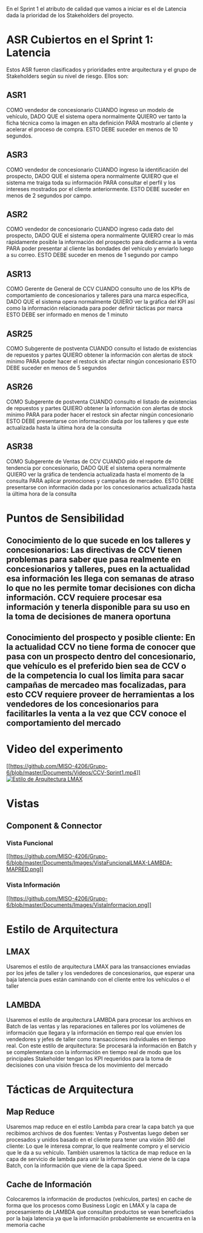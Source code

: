 En el Sprint 1 el atributo de calidad que vamos a iniciar es el de Latencia dada la prioridad de los Stakeholders del proyecto.

# ASR Cubiertos en el Sprint 1: Latencia
Estos ASR fueron clasificados y prioridades entre arquitectura y el grupo de Stakeholders según su nivel de riesgo. Ellos son:

## ASR1
COMO vendedor de concesionario CUANDO ingreso un modelo de vehículo, DADO QUE el sistema opera normalmente QUIERO ver tanto la ficha técnica como la imagen en alta definición PARA mostrarlo al cliente y acelerar el proceso de compra. ESTO DEBE suceder en menos de 10 segundos.

## ASR3
COMO vendedor de concesionario CUANDO ingreso la identificación del prospecto, DADO QUE el sistema opera normalmente QUIERO que el sistema me traiga toda su información PARA consultar el perfil y los intereses mostrados por el cliente anteriormente. ESTO DEBE suceder en menos de 2 segundos por campo. 

## ASR2
COMO vendedor de concesionario CUANDO ingreso cada dato del prospecto, DADO QUE el sistema opera normalmente QUIERO crear lo más rápidamente posible la información del prospecto para dedicarme a la venta PARA poder presentar al cliente las bondades del vehículo y enviarlo luego a su correo. ESTO DEBE suceder en menos de 1 segundo por campo

## ASR13
COMO Gerente de General de CCV CUANDO consulto uno de los KPIs de comportamiento de concesionarios y talleres para una marca específica, DADO QUE el sistema opera normalmente QUIERO ver la gráfica del KPI así como la información relacionada para poder definir tácticas por marca ESTO DEBE ser informado en menos de 1 minuto 

## ASR25
COMO Subgerente de postventa CUANDO consulto el listado de existencias de repuestos y partes QUIERO obtener la información con alertas de stock mínimo PARA poder hacer el restock sin afectar ningún concesionario ESTO DEBE suceder en menos de 5 segundos

## ASR26
COMO Subgerente de postventa CUANDO consulto el listado de existencias de repuestos y partes QUIERO obtener la información con alertas de stock mínimo PARA para poder hacer el restock sin afectar ningún concesionario ESTO DEBE presentarse con información dada por los talleres y que este actualizada hasta la última hora de la consulta 

## ASR38
COMO Subgerente de Ventas de CCV CUANDO pido el reporte de tendencia por concesionario, DADO QUE el sistema opera normalmente QUIERO ver la gráfica de tendencia actualizada hasta el momento de la consulta PARA aplicar promociones y campañas de mercadeo. ESTO DEBE presentarse con información dada por los concesionarios actualizada hasta la última hora de la consulta 

# Puntos de Sensibilidad
## Conocimiento de lo que sucede en los talleres y concesionarios: Las directivas de CCV tienen problemas para saber que pasa realmente en concesionarios y talleres, pues en la actualidad esa información les llega con semanas de atraso lo que no les permite tomar decisiones con dicha información. CCV requiere procesar esa información y tenerla disponible para su uso en la toma de decisiones de manera oportuna

## Conocimiento del prospecto y posible cliente: En la actualidad CCV no tiene forma de conocer que pasa con un prospecto dentro del concesionario, que vehículo es el preferido bien sea de CCV o de la competencia lo cual los limita para sacar campañas de mercadeo mas focalizadas, para esto CCV requiere proveer de herramientas a los vendedores de los concesionarios para facilitarles la venta a la vez que CCV conoce el comportamiento del mercado

# Video del experimento
[[https://github.com/MISO-4206/Grupo-6/blob/master/Documents/Videos/CCV-Sprint1.mp4]]
[![Estilo de Arquitectura LMAX](https://github.com/MISO-4206/Grupo-6/blob/master/Documents/Images/Lmax-architecture.PNG)](https://drive.google.com/open?id=0BzuXVblyDImnSGZDQ3Rwb3N0WEk "Estilo de Arquitectura LMAX")

# Vistas
## Component & Connector
### Vista Funcional
[[https://github.com/MISO-4206/Grupo-6/blob/master/Documents/Images/VistaFuncionalLMAX-LAMBDA-MAPRED.png]]

### Vista Información
[[https://github.com/MISO-4206/Grupo-6/blob/master/Documents/Images/VistaInformacion.png]]

# Estilo de Arquitectura 
## LMAX
Usaremos el estilo de arquitectura LMAX para las transacciones enviadas por los jefes de taller y los vendedores de concesionarios, que esperar una baja latencia pues están caminando con el cliente entre los vehículos o el taller

## LAMBDA
Usaremos el estilo de arquitectura LAMBDA para procesar los archivos en Batch de las ventas y las reparaciones en talleres por los volúmenes de información que llegara y la información en tiempo real que envíen los vendedores y jefes de taller como transacciones individuales en tiempo real. Con este estilo de arquitectura: Se procesará la información en Batch y se complementara con la información en tiempo real de modo que los principales Stakeholder tengan los KPI requeridos para la toma de decisiones con una visión fresca de los movimiento del mercado

# Tácticas de Arquitectura 
## Map Reduce
Usaremos map reduce en el estilo Lambda para crear la capa batch ya que recibimos archivos de dos fuentes: Ventas y Postventas luego deben ser procesados y unidos basado en el cliente para tener una visión 360 del cliente: Lo que le interesa comprar, lo que realmente compro y el servicio que le da a su vehículo. También usaremos la táctica de map reduce en la capa de servicio de lambda para unir la información que viene de la capa Batch, con la información que viene de la capa Speed. 

## Cache de Información
Colocaremos la información de productos (vehículos, partes) en cache de forma que los procesos como Business Logic en LMAX y la capa de procesamiento de LAMBDA que consultan productos se vean beneficiados por la baja latencia ya que la información probablemente se encuentra en la memoria cache

 